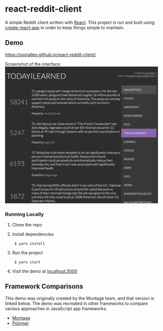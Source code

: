 react-reddit-client
===================

A simple Reddit client written with [React](https://facebook.github.io/react/). This project is run
and built using [create-react-app](https://github.com/facebook/create-react-app) in order to keep
things simple to maintain.

## Demo

https://ssorallen.github.io/react-reddit-client/

Screenshot of the interface:
![](./react-reddit-client%20Interface.png)

### Running Locally

1. Clone the repo
2. Install dependencies

        $ yarn install
3. Run the project

        $ yarn start
3. Visit the demo at [localhost:3000](http://localhost:3000)

## Framework Comparisons

This demo was originally created by the Montage team, and that version is linked below. The demo was
recreated in other frameworks to compare various approaches in JavaScript app frameworks.

* [Montage](http://docs.montagestudio.com/montagejs/tutorial-reddit-client-with-montagejs.html)
* [Polymer](https://github.com/ssorallen/polymer-reddit-client)
